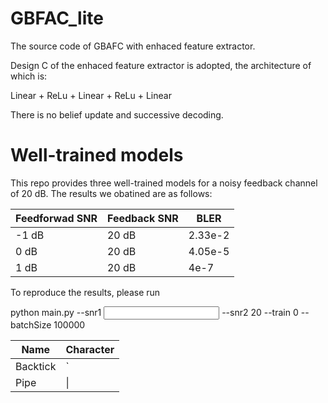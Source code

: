 # GBFAC_lite
The source code of GBAFC with enhaced feature extractor.

Design C of the enhaced feature extractor is adopted, the architecture of which is:

Linear + ReLu + Linear + ReLu + Linear

There is no belief update and successive decoding.

# Well-trained models

This repo provides three well-trained models for a noisy feedback channel of 20 dB. The results we obatined are as follows:

| Feedforwad SNR | Feedback SNR | BLER |
| ------------- | ------------- |  ------------- |
| -1 dB  | 20 dB  | 2.33e-2 |
| 0 dB  | 20 dB  | 4.05e-5 |
| 1 dB  | 20 dB  | 4e-7 |

To reproduce the results, please run

python main.py --snr1 <input> --snr2 20 --train 0 --batchSize 100000


| Name     | Character |
| ---      | ---       |
| Backtick | `         |
| Pipe     | \|        |

